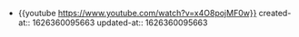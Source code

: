 - {{youtube https://www.youtube.com/watch?v=x4O8pojMF0w}}
  created-at:: 1626360095663
  updated-at:: 1626360095663